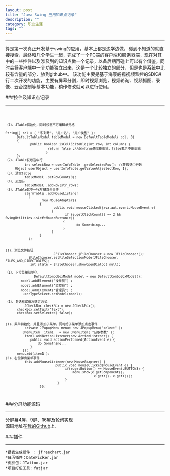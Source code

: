 ```yaml
---
layout: post
title: "Java Swing 应用知识点记录"
description: ""
category: 职业生涯
tags: ""
---
```

***  

算是第一次真正开发基于swing的应用，基本上都是边学边做，碰到不知道的就直接搜索，最终和几个学生一起，完成了一个PC端的客户端和服务器端，现在对其中的一些控件以及涉及到的知识点做一个记录，以备后期再碰上可以有个借鉴。同时会将客户端中一个功能独立出来，这是一个比较独立的部分，但是也是系统中比较有含量的部分，放到github中。 该功能主要是基于海康威视视频监控的SDK进行二次开发的功能，主要有屏幕分割，即时视频浏览，视频轮询、视频抓图、录像、云台控制等基本功能，稍作修改就可以进行使用。


###控件及知识点记录
***
<code>   
	
	（1）、JTable初始化，同时设置不可编辑单元格            
	
	String[] col = { "序列号", "用户名", "用户类型" };
	      DefaultTableModel tableModel = new DefaultTableModel( col, 0)
	      {
	             public boolean isCellEditable(int row, int column) {
	                      return false ;//返回true表示能编辑，false表示不能编辑
	                     }
	      }; 
	（2）、JTable获取选中行
	          int selectRow = userInfoTable .getSelectedRow(); //获取选中行数
	     Object userObject = userInfoTable.getValueAt(selectRow, 1);
	（3）、清空table
	          tableModel .setRowCount(0);
	（4）、添加行
	          tableModel .addRow(str_row);
	（5）、JTable其中一行左键双击事件
	          alarmTable .addMouseListener
	            (
	                   new MouseAdapter()
	                  {
	                         public void mouseClicked(java.awt.event.MouseEvent e)
	                        {
	                               if (e.getClickCount() == 2 && SwingUtilities.isLeftMouseButton(e))
	                              {
	                                     do Something...
	                              }
	                        }
	                  }
	            );
	
	
	(1)、浏览文件按钮
	                         JFileChooser jFileChooser = new JFileChooser();
	            jFileChooser.setFileSelectionMode(JFileChooser. FILES_AND_DIRECTORIES);
	             int state = jFileChooser.showOpenDialog( null);
	
	（1）、下拉菜单初始化
	               DefaultComboBoxModel model = new DefaultComboBoxModel();
	        model.addElement("操作员") ;
	        model.addElement("监控员") ;
	        model.addElement("管理员") ;
	         userTypeSelect.setModel(model);
	
	（1）、复选框赋值及选定方式
	          JCheckBox checkBox = new JCheckBox();
	      checkBox.setText("text");
	      checkBox.setSelected( false);
	
	
	(1)、菜单初始化，并且添加子菜单，同时给子菜单添加点击事件
	          private JPopupMenu menu= new JPopupMenu("select" );
	         JMenuItem  item1   = new JMenuItem( "获取参数" );
	          item1.addActionListener(new ActionListener() { 
	             public void actionPerformed(ActionEvent e) { 
	                 do Something...
	             } 
	         }); 
	      menu.add(item1 ); 
	(2)、右键弹出菜单事件
	          this.addMouseListener(new MouseAdapter() {
	                          public void mouseClicked(MouseEvent e) { 
	                               if(e.getButton() == MouseEvent.BUTTON3) { 
	                                   menu.show(e.getComponent(), 
	                                              e.getX(), e.getY());    
	                               } 
	                           } 
	                  });
</code>

###分屏功能源码
***
分屏幕4屏、9屏、16屏及轮询实现  
源码地址在[我的Github](https://github.com/OldMo/VideoMonitor)上.


###插件
***  

	*报表生成插件 ： jfreechart.jar
	*日历插件：DatePicker.jar
	*皮肤包：JTattoo.jar
	*项目打包工具：fatjar


